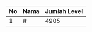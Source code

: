 | No | Nama            | Jumlah Level |
|----|-----------------|--------------|
| 1  | #    |    4905        |
